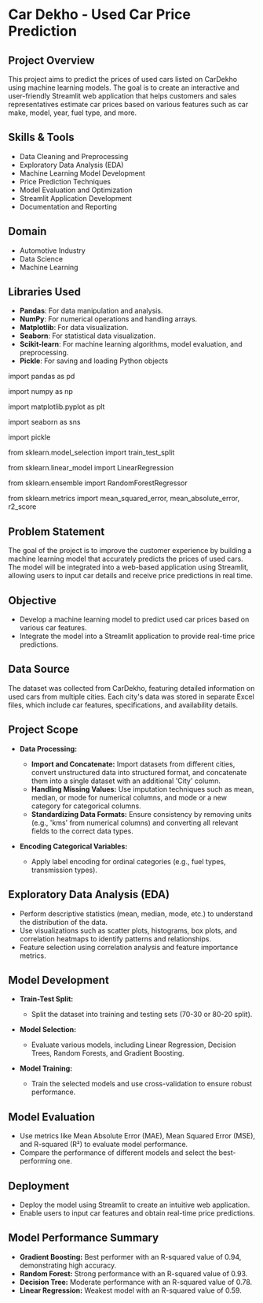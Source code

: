 # Car Dekho - Used Car Price Prediction

## Project Overview
This project aims to predict the prices of used cars listed on CarDekho using machine learning models. The goal is to create an interactive and user-friendly Streamlit web application that helps customers and sales representatives estimate car prices based on various features such as car make, model, year, fuel type, and more.

## Skills & Tools
- Data Cleaning and Preprocessing
- Exploratory Data Analysis (EDA)
- Machine Learning Model Development
- Price Prediction Techniques
- Model Evaluation and Optimization
- Streamlit Application Development
- Documentation and Reporting

## Domain
- Automotive Industry
- Data Science
- Machine Learning

## Libraries Used
- **Pandas**: For data manipulation and analysis.
- **NumPy**: For numerical operations and handling arrays.
- **Matplotlib**: For data visualization.
- **Seaborn**: For statistical data visualization.
- **Scikit-learn**: For machine learning algorithms, model evaluation, and preprocessing.
- **Pickle**: For saving and loading Python objects

import pandas as pd

import numpy as np

import matplotlib.pyplot as plt

import seaborn as sns

import pickle

from sklearn.model_selection import train_test_split

from sklearn.linear_model import LinearRegression

from sklearn.ensemble import RandomForestRegressor

from sklearn.metrics import mean_squared_error, mean_absolute_error, r2_score


## Problem Statement
The goal of the project is to improve the customer experience by building a machine learning model that accurately predicts the prices of used cars. The model will be integrated into a web-based application using Streamlit, allowing users to input car details and receive price predictions in real time.

## Objective
- Develop a machine learning model to predict used car prices based on various car features.
- Integrate the model into a Streamlit application to provide real-time price predictions.

## Data Source
The dataset was collected from CarDekho, featuring detailed information on used cars from multiple cities. Each city's data was stored in separate Excel files, which include car features, specifications, and availability details.

## Project Scope
- **Data Processing:**
  - **Import and Concatenate:** Import datasets from different cities, convert unstructured data into structured format, and concatenate them into a single dataset with an additional 'City' column.
  - **Handling Missing Values:** Use imputation techniques such as mean, median, or mode for numerical columns, and mode or a new category for categorical columns.
  - **Standardizing Data Formats:** Ensure consistency by removing units (e.g., 'kms' from numerical columns) and converting all relevant fields to the correct data types.
  
- **Encoding Categorical Variables:**
  - Apply label encoding for ordinal categories (e.g., fuel types, transmission types).

## Exploratory Data Analysis (EDA)
- Perform descriptive statistics (mean, median, mode, etc.) to understand the distribution of the data.
- Use visualizations such as scatter plots, histograms, box plots, and correlation heatmaps to identify patterns and relationships.
- Feature selection using correlation analysis and feature importance metrics.

## Model Development
- **Train-Test Split:**
  - Split the dataset into training and testing sets (70-30 or 80-20 split).
  
- **Model Selection:**
  - Evaluate various models, including Linear Regression, Decision Trees, Random Forests, and Gradient Boosting.
  
- **Model Training:**
  - Train the selected models and use cross-validation to ensure robust performance.

## Model Evaluation
- Use metrics like Mean Absolute Error (MAE), Mean Squared Error (MSE), and R-squared (R²) to evaluate model performance.
- Compare the performance of different models and select the best-performing one.

## Deployment
- Deploy the model using Streamlit to create an intuitive web application.
- Enable users to input car features and obtain real-time price predictions.

## Model Performance Summary
- **Gradient Boosting:** Best performer with an R-squared value of 0.94, demonstrating high accuracy.
- **Random Forest:** Strong performance with an R-squared value of 0.93.
- **Decision Tree:** Moderate performance with an R-squared value of 0.78.
- **Linear Regression:** Weakest model with an R-squared value of 0.59.

